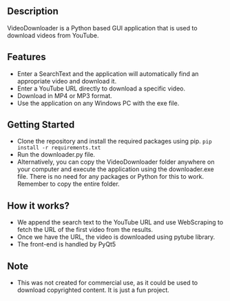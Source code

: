 ## Description
VideoDownloader is a Python based GUI application that is used to download videos from YouTube. 

## Features
- Enter a SearchText and the application will automatically find an appropriate video and download it.
- Enter a YouTube URL directly to download a specific video.
- Download in MP4 or MP3 format.
- Use the application on any Windows PC with the exe file.

## Getting Started
- Clone the repository and install the required packages using pip.
 ```pip install -r requirements.txt```
- Run the downloader.py file.
- Alternatively, you can copy the VideoDownloader folder anywhere on your computer and execute the application using the downloader.exe file. There is no need for any packages or Python for this to work. Remember to copy the entire folder.

## How it works?
- We append the search text to the YouTube URL and use WebScraping to fetch the URL of the first video from the results.
- Once we have the URL, the video is downloaded using pytube library. 
- The front-end is handled by PyQt5

## Note
- This was not created for commercial use, as it could be used to download copyrighted content. It is just a fun project.

